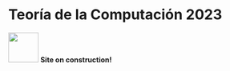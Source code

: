 # Teoría de la Computación 2023

<img src="https://upload.wikimedia.org/wikipedia/commons/2/24/Warning_icon.svg" width="60">  **Site on construction!**

